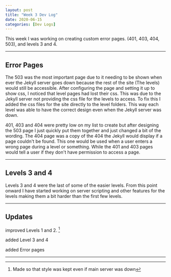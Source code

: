 ```yaml
---
layout: post
title: "Week 3 Dev Log"
date: 2020-06-15
categories: [Dev Logs]
---
```


This week I was working on creating custom error pages. (401, 403, 404, 503), and levels 3 and 4.

---

## Error Pages

The 503 was the most important page due to it needing to be shown when ever the Jekyll server goes down because the rest of the site (The levels) would still be accessible. After configuring the page and setting it up to show css, I noticed that level pages had lost their css. This was due to the Jekyll server not providing the css file for the levels to access. 
To fix this I added the css files for the site directly to the level folders. This way each level was able to have the correct design even when the Jekyll server was down. 

401, 403 and 404 were pretty low on my list to create but after designing the 503 page I just quickly put them together and just changed a bit of the wording. The 404 page was a copy of the 404 the Jekyll would display if a page couldn't be found. This one would be used when a user enters a wrong page during a level or something. While the 401 and 403 pages would tell a user if they don't have permission to access a page. 

---

## Levels 3 and 4

Levels 3 and 4 were the last of some of the easier levels. From this point onward I have started working on server scripting and other features for the levels making them a bit harder than the first few levels.

---

## Updates
<span class="improved">improved</span> Levels 1 and 2. [^1]

<span class="added">added</span> Level 3 and 4

<span class="added">added</span> Error pages

---
[^1]: Made so that style was kept even if main server was down
